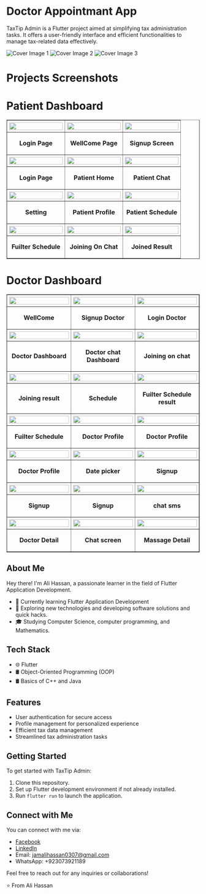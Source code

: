 # Doctor Appointmant App

TaxTip Admin is a Flutter project aimed at simplifying tax administration tasks. It offers a user-friendly interface and efficient functionalities to manage tax-related data effectively.

![Cover Image 1](https://github.com/jamalihassan0307/Doctor-Appointment-App-with-sql/blob/master/ss/1.png)
![Cover Image 2](https://github.com/jamalihassan0307/Doctor-Appointment-App-with-sql/blob/master/ss/2.png)
![Cover Image 3](https://github.com/jamalihassan0307/Doctor-Appointment-App-with-sql/blob/master/ss/3.png)


# Projects Screenshots


# Patient Dashboard
<table border="1">
  <!-- First Row -->
  <tr>
    <td style="width:33%; padding:5px;">
      <img src="https://github.com/jamalihassan0307/Doctor-Appointment-App-with-sql/blob/master/ss/4.png" style="width:100%; height:auto;" />
    </td>
    <td style="width:33%; padding:5px;">
      <img src="https://github.com/jamalihassan0307/Doctor-Appointment-App-with-sql/blob/master/ss/6.png" style="width:100%; height:auto;" />
    </td>
      <td style="width:33%; padding:5px;">
      <img src="https://github.com/jamalihassan0307/Doctor-Appointment-App-with-sql/blob/master/ss/20.png" style="width:100%; height:auto;" />
    </td>
  </tr>
  <tr>
    <td align="center"><p><b>Login Page</b></p></td>
    <td align="center"><p><b>WellCome Page</b></p></td>
    <td align="center"><p><b>Signup Screen</b></p></td>
  </tr>

  <!-- Second Row -->
  <tr>
    <td style="width:33%; padding:5px;">
      <img src="https://github.com/jamalihassan0307/Doctor-Appointment-App-with-sql/blob/master/ss/7.png" style="width:100%; height:auto;" />
    </td>
    <td style="width:33%; padding:5px;">
      <img src="https://github.com/jamalihassan0307/Doctor-Appointment-App-with-sql/blob/master/ss/8.png" style="width:100%; height:auto;" />
    </td>
    <td style="width:33%; padding:5px;">
      <img src="https://github.com/jamalihassan0307/Doctor-Appointment-App-with-sql/blob/master/ss/9.png" style="width:100%; height:auto;" />
    </td>
  </tr>
  <tr>
    <td align="center"><p><b>Login Page</b></p></td>
    <td align="center"><p><b>Patient Home</b></p></td>
    <td align="center"><p><b>Patient Chat</b></p></td>
  </tr>

  <!-- Third Row -->
  <tr>
    <td style="width:33%; padding:5px;">
      <img src="https://github.com/jamalihassan0307/Doctor-Appointment-App-with-sql/blob/master/ss/10.png" style="width:100%; height:auto;" />
    </td>
    <td style="width:33%; padding:5px;">
      <img src="https://github.com/jamalihassan0307/Doctor-Appointment-App-with-sql/blob/master/ss/11.png" style="width:100%; height:auto;" />
    </td>
    <td style="width:33%; padding:5px;">
      <img src="https://github.com/jamalihassan0307/Doctor-Appointment-App-with-sql/blob/master/ss/12.png" style="width:100%; height:auto;" />
    </td>
  </tr>
  <tr>
    <td align="center"><p><b>Setting</b></p></td>
    <td align="center"><p><b>Patient Profile</b></p></td>
    <td align="center"><p><b>Patient Schedule</b></p></td>
  </tr>

  <!-- Repeat similar blocks for all other images up to 35 -->

  <!-- Example for 10 more rows -->
  <!-- Fourth Row -->
  <tr>
    <td style="width:33%; padding:5px;">
      <img src="https://github.com/jamalihassan0307/Doctor-Appointment-App-with-sql/blob/master/ss/13.png" style="width:100%; height:auto;" />
    </td>
    <td style="width:33%; padding:5px;">
      <img src="https://github.com/jamalihassan0307/Doctor-Appointment-App-with-sql/blob/master/ss/14.png" style="width:100%; height:auto;" />
    </td>
    <td style="width:33%; padding:5px;">
      <img src="https://github.com/jamalihassan0307/Doctor-Appointment-App-with-sql/blob/master/ss/15.png" style="width:100%; height:auto;" />
    </td>
  </tr>
  <tr>
    <td align="center"><p><b>Fuilter Schedule</b></p></td>
    <td align="center"><p><b>Joining On Chat</b></p></td>
    <td align="center"><p><b>Joined Result</b></p></td>
  </tr>
</table>





# Doctor Dashboard




<table border="1">

  <!-- Sixth Row -->
  <tr>
    <td style="width:33%; padding:5px;">
      <img src="https://github.com/jamalihassan0307/Doctor-Appointment-App-with-sql/blob/master/ss/5.png" style="width:100%; height:auto;" />
    </td>
    <td style="width:33%; padding:5px;">
      <img src="https://github.com/jamalihassan0307/Doctor-Appointment-App-with-sql/blob/master/ss/20.png" style="width:100%; height:auto;" />
    </td>
    <td style="width:33%; padding:5px;">
      <img src="https://github.com/jamalihassan0307/Doctor-Appointment-App-with-sql/blob/master/ss/21.png" style="width:100%; height:auto;" />
    </td>
  </tr>
  <tr>
    <td align="center"><p><b>WellCome</b></p></td>
    <td align="center"><p><b>Signup Doctor</b></p></td>
    <td align="center"><p><b>Login Doctor</b></p></td>
  </tr>

  <!-- Seventh Row -->
  <tr>
    <td style="width:33%; padding:5px;">
      <img src="https://github.com/jamalihassan0307/Doctor-Appointment-App-with-sql/blob/master/ss/22.png" style="width:100%; height:auto;" />
    </td>
    <td style="width:33%; padding:5px;">
      <img src="https://github.com/jamalihassan0307/Doctor-Appointment-App-with-sql/blob/master/ss/23.png" style="width:100%; height:auto;" />
    </td>
    <td style="width:33%; padding:5px;">
      <img src="https://github.com/jamalihassan0307/Doctor-Appointment-App-with-sql/blob/master/ss/24.png" style="width:100%; height:auto;" />
    </td>
  </tr>
  <tr>
    <td align="center"><p><b>Doctor Dashboard</b></p></td>
    <td align="center"><p><b>Doctor chat Dashboard</b></p></td>
    <td align="center"><p><b>Joining on chat</b></p></td>
  </tr>

  <!-- Eighth Row -->
  <tr>
    <td style="width:33%; padding:5px;">
      <img src="https://github.com/jamalihassan0307/Doctor-Appointment-App-with-sql/blob/master/ss/25.png" style="width:100%; height:auto;" />
    </td>
    <td style="width:33%; padding:5px;">
      <img src="https://github.com/jamalihassan0307/Doctor-Appointment-App-with-sql/blob/master/ss/26.png" style="width:100%; height:auto;" />
    </td>
    <td style="width:33%; padding:5px;">
      <img src="https://github.com/jamalihassan0307/Doctor-Appointment-App-with-sql/blob/master/ss/27.png" style="width:100%; height:auto;" />
    </td>
  </tr>
  <tr>
    <td align="center"><p><b>Joining result</b></p></td>
    <td align="center"><p><b>Schedule</b></p></td>
    <td align="center"><p><b>Fuilter Schedule result</b></p></td>
  </tr>

  <!-- Ninth Row -->
  <tr>
    <td style="width:33%; padding:5px;">
      <img src="https://github.com/jamalihassan0307/Doctor-Appointment-App-with-sql/blob/master/ss/28.png" style="width:100%; height:auto;" />
    </td>
    <td style="width:33%; padding:5px;">
      <img src="https://github.com/jamalihassan0307/Doctor-Appointment-App-with-sql/blob/master/ss/29.png" style="width:100%; height:auto;" />
    </td>
    <td style="width:33%; padding:5px;">
      <img src="https://github.com/jamalihassan0307/Doctor-Appointment-App-with-sql/blob/master/ss/30.png" style="width:100%; height:auto;" />
    </td>
  </tr>
  <tr>
    <td align="center"><p><b>Fuilter Schedule </b></p></td>
    <td align="center"><p><b>Doctor Profile</b></p></td>
    <td align="center"><p><b>Doctor Profile</b></p></td>
  </tr>

  <!-- Tenth Row -->
  <tr>
    <td style="width:33%; padding:5px;">
      <img src="https://github.com/jamalihassan0307/Doctor-Appointment-App-with-sql/blob/master/ss/31.png" style="width:100%; height:auto;" />
    </td>
    <td style="width:33%; padding:5px;">
      <img src="https://github.com/jamalihassan0307/Doctor-Appointment-App-with-sql/blob/master/ss/32.png" style="width:100%; height:auto;" />
    </td>
    <td style="width:33%; padding:5px;">
      <img src="https://github.com/jamalihassan0307/Doctor-Appointment-App-with-sql/blob/master/ss/33.png" style="width:100%; height:auto;" />
    </td>
  </tr>
  <tr>
    <td align="center"><p><b>Doctor Profile</b></p></td>
    <td align="center"><p><b>Date picker</b></p></td>
    <td align="center"><p><b>Signup</b></p></td>
  </tr>

  <!-- Eleventh Row -->
  <tr>
    <td style="width:33%; padding:5px;">
      <img src="https://github.com/jamalihassan0307/Doctor-Appointment-App-with-sql/blob/master/ss/34.png" style="width:100%; height:auto;" />
    </td>
    <td style="width:33%; padding:5px;">
      <img src="https://github.com/jamalihassan0307/Doctor-Appointment-App-with-sql/blob/master/ss/35.png" style="width:100%; height:auto;" />
    </td>
    <td style="width:33%; padding:5px;">
      <img src="https://github.com/jamalihassan0307/Doctor-Appointment-App-with-sql/blob/master/ss/19.png" style="width:100%; height:auto;" />
    </td>
  </tr>
   <tr>
    <td align="center"><p><b>Signup</b></p></td>
    <td align="center"><p><b>Signup</b></p></td>
    <td align="center"><p><b>chat sms</b></p></td>
  </tr>

   <tr>
    <td style="width:33%; padding:5px;">
      <img src="https://github.com/jamalihassan0307/Doctor-Appointment-App-with-sql/blob/master/ss/16a.png" style="width:100%; height:auto;" />
    </td>
    <td style="width:33%; padding:5px;">
      <img src="https://github.com/jamalihassan0307/Doctor-Appointment-App-with-sql/blob/master/ss/17.png" style="width:100%; height:auto;" />
    </td>
    <td style="width:33%; padding:5px;">
      <img src="https://github.com/jamalihassan0307/Doctor-Appointment-App-with-sql/blob/master/ss/19.png" style="width:100%; height:auto;" />
    </td>
  </tr>
  <tr>
    <td align="center"><p><b>Doctor Detail</b></p></td>
    <td align="center"><p><b>Chat screen</b></p></td>
    <td align="center"><p><b>Massage Detail</b></p></td>
  </tr>


  <!-- Continue this pattern for the remaining images up to 35 -->
</table>

## About Me

Hey there! I'm Ali Hassan, a passionate learner in the field of Flutter Application Development.

- 🔭 Currently learning Flutter Application Development
- 🤔 Exploring new technologies and developing software solutions and quick hacks.
- 🎓 Studying Computer Science, computer programming, and Mathematics.

## Tech Stack

- 🌐 Flutter
- 🛢 Object-Oriented Programming (OOP)
- 🛢 Basics of C++ and Java

## Features

- User authentication for secure access
- Profile management for personalized experience
- Efficient tax data management
- Streamlined tax administration tasks

## Getting Started

To get started with TaxTip Admin:

1. Clone this repository.
2. Set up Flutter development environment if not already installed.
3. Run `flutter run` to launch the application.

## Connect with Me

You can connect with me via:

- [Facebook](https://web.facebook.com/jamali.hassan.946)
- [LinkedIn](https://www.linkedin.com/feed/)
- Email: jamalihassan0307@gmail.com
- WhatsApp: +923073921189

Feel free to reach out for any inquiries or collaborations!

⭐️ From Ali Hassan






